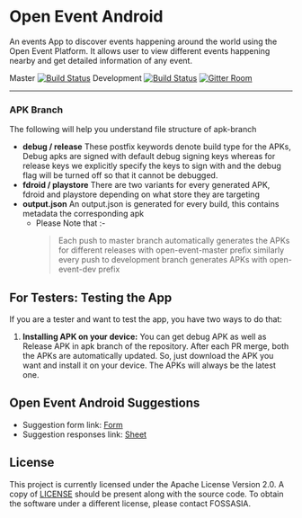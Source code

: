 
# Open Event Android

An events App to discover events happening around the world using the Open Event Platform. It allows user to view different events happening nearby and get detailed information of any event.

Master [![Build Status](https://travis-ci.org/fossasia/open-event-android.svg?branch=master)](https://travis-ci.org/fossasia/open-event-android)
Development [![Build Status](https://travis-ci.org/fossasia/open-event-android.svg?branch=development)](https://travis-ci.org/fossasia/open-event-android)
[![Gitter Room](https://img.shields.io/badge/gitter-join%20chat%20%E2%86%92-blue.svg)](https://gitter.im/fossasia/open-event-android)

---

### APK Branch

The following will help you understand file structure of apk-branch

 * **debug / release** These postfix keywords denote build type for the APKs, Debug apks are signed with default debug signing keys whereas for release keys we explicitly specify the keys to sign with and the debug flag will be turned off so that it cannot be debugged.
 * **fdroid / playstore** There are two variants for every generated APK, fdroid and playstore depending on what store they are targeting
 * **output.json** An output.json is generated for every build, this contains metadata the corresponding apk
 	- Please Note that :-
		> Each push to master branch automatically generates the APKs for different releases with open-event-master prefix similarly every push to development branch generates APKs with open-event-dev prefix
		


## For Testers: Testing the App
If you are a tester and want to test the app, you have two ways to do that:
1. **Installing APK on your device:** You can get debug APK as well as Release APK in apk branch of the repository. After each PR merge, both the APKs are automatically updated. So, just download the APK you want and install it on your device. The APKs will always be the latest one.

## Open Event Android Suggestions

- Suggestion form link: [Form](https://docs.google.com/forms/d/e/1FAIpQLSd7Y1T1xoXeYaAG_b6Tu1YYK-jZssoC5ltmQbkUX0kmDZaKYw/viewform)
- Suggestion responses link: [Sheet](https://docs.google.com/spreadsheets/d/1SzR75MBEVrTY1sDM3KAMm9wltiulDAp0QT5hv9eJkKM/edit#gid=1676755229)

## License

This project is currently licensed under the Apache License Version 2.0. A copy of [LICENSE](LICENSE) should be present along with the source code. To obtain the software under a different license, please contact FOSSASIA.
